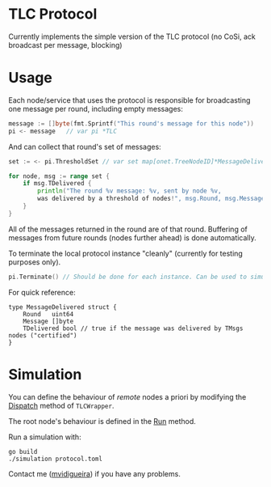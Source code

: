 # TLC Protocol

Currently implements the simple version of the TLC protocol
(no CoSi, ack broadcast per message, blocking)

# Usage

Each node/service that uses the protocol is responsible for broadcasting one message per round,
including empty messages:

```go
message := []byte(fmt.Sprintf("This round's message for this node"))
pi <- message	// var pi *TLC
```

And can collect that round's set of messages:

```go
set := <- pi.ThresholdSet // var set map[onet.TreeNodeID]*MessageDelivered

for node, msg := range set {
	if msg.TDelivered {
		println("The round %v message: %v, sent by node %v,
		was delivered by a threshold of nodes!", msg.Round, msg.Message, node)
	}
}
```

All of the messages returned in the round are of that round.
Buffering of messages from future rounds (nodes further ahead) is done automatically.


To terminate the local protocol instance "cleanly" (currently for testing purposes only).
```go
pi.Terminate() // Should be done for each instance. Can be used to simulate crashes. 
```

For quick reference:
```
type MessageDelivered struct {
	Round   uint64
	Message []byte
	TDelivered bool // true if the message was delivered by TMsgs nodes ("certified")
}
```

# Simulation

You can define the behaviour of _remote_ nodes a priori by modifying the [Dispatch](simulation/TLCWrapper.go) method of ```TLCWrapper```.

The root node's behaviour is defined in the [Run](simulation/protocol.go) method.

Run a simulation with:
```
go build
./simulation protocol.toml
```

Contact me ([mvidigueira](https://github.com/mvidigueira)) if you have any problems.
